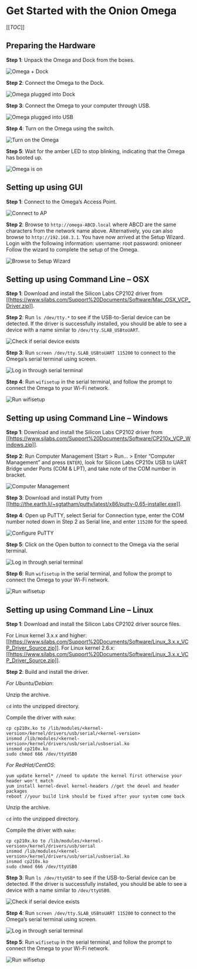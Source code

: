 # Get Started with the Onion Omega

[[_TOC_]]

## Preparing the Hardware

**Step 1**: Unpack the Omega and Dock from the boxes.

![Omega + Dock](https://i.imgur.com/tKs4wRWh.jpg "Omega + Dock")

**Step 2**: Connect the Omega to the Dock.

![Omega plugged into Dock](https://i.imgur.com/rek12Zih.jpg "Omega Plugged into Dock")

**Step 3**: Connect the Omega to your computer through USB.

![Omega plugged into USB](https://i.imgur.com/0FImt9qh.jpg "Omega plugged into USB")

**Step 4**: Turn on the Omega using the switch.

![Turn on the Omega](https://i.imgur.com/gupcwsSh.jpg "Turn on the Omega")

**Step 5**: Wait for the amber LED to stop blinking, indicating that the Omega has booted up.

![Omega is on](https://i.imgur.com/FulDB6zh.jpg "Omega is on")

## Setting up using GUI

**Step 1**: Connect to the Omega’s Access Point.

![Connect to AP](https://i.imgur.com/TIsvi2Bh.jpg "Connect to AP")

**Step 2**: Browse to ```http://omega-ABCD.local``` where ABCD are the same characters from the network name above. Alternatively, you can also browse to ```http://192.168.3.1```. You have now arrived at the Setup Wizard. Login with the following information: username: root password: onioneer Follow the wizard to complete the setup of the Omega.

![Browse to Setup Wizard](https://i.imgur.com/fJsQ77zh.jpg "Browse to Setup Wizard")

## Setting up using Command Line – OSX

**Step 1**: Download and install the Silicon Labs CP2102 driver from [[https://www.silabs.com/Support%20Documents/Software/Mac_OSX_VCP_Driver.zip]].

**Step 2**: Run ```ls /dev/tty.*``` to see if the USB-to-Serial device can be detected. If the driver is successfully installed, you should be able to see a device with a name similar to ```/dev/tty.SLAB_USBtoUART```.

![Check if serial device exists](https://i.imgur.com/FLn2p35h.jpg "Check if serial device exists")

**Step 3**: Run ```screen /dev/tty.SLAB_USBtoUART 115200``` to connect to the Omega’s serial terminal using screen.

![Log in through serial terminal](https://i.imgur.com/cGANJefh.jpg "Log in through serial terminal")

**Step 4**: Run ```wifisetup``` in the serial terminal, and follow the prompt to connect the Omega to your Wi-Fi network.

![Run wifisetup](https://i.imgur.com/h21sjzRh.jpg "Run wifisetup")

## Setting up using Command Line – Windows

**Step 1**: Download and install the Silicon Labs CP2102 driver from [[https://www.silabs.com/Support%20Documents/Software/CP210x_VCP_Windows.zip]].

**Step 2**: Run Computer Management (Start > Run… > Enter “Computer Management” and press ```ENTER```), look for Silicon Labs CP210x USB to UART Bridge under Ports (COM & LPT), and take note of the COM number in bracket.

![Computer Management](https://i.imgur.com/0fFBiNNh.jpg "Computer Management")

**Step 3**: Download and install Putty from [[http://the.earth.li/~sgtatham/putty/latest/x86/putty-0.65-installer.exe]].

**Step 4**: Open up PuTTY, select Serial for Connection type, enter the COM number noted down in Step 2 as Serial line, and enter ```115200``` for the speed.

![Configure PuTTY](https://i.imgur.com/jnREOQth.jpg "Configure PuTTY")

**Step 5**: Click on the Open button to connect to the Omega via the serial terminal.

![Log in through serial terminal](https://i.imgur.com/d6INMZkl.jpg "Log in through serial terminal")

**Step 6**: Run ```wifisetup``` in the serial terminal, and follow the prompt to connect the Omega to your Wi-Fi network.

![Run wifisetup](https://i.imgur.com/u6E5LGSh.jpg "Run wifisetup")

## Setting up using Command Line – Linux

**Step 1**: Download and install the Silicon Labs CP2102 driver source files.

For Linux kernel 3.x.x and higher: [[https://www.silabs.com/Support%20Documents/Software/Linux_3.x.x_VCP_Driver_Source.zip]].
For Linux kernel 2.6.x: [[https://www.silabs.com/Support%20Documents/Software/Linux_3.x.x_VCP_Driver_Source.zip]].

**Step 2**: Build and install the driver.

*For Ubuntu/Debian*:

Unzip the archive.

```cd``` into the unzipped directory.

Compile the driver with ```make```:

```
cp cp210x.ko to /lib/modules/<kernel-version>/kernel/drivers/usb/serial/<kernel-version>
insmod /lib/modules/<kernel-version>/kernel/drivers/usb/serial/usbserial.ko
insmod cp210x.ko
sudo chmod 666 /dev/ttyUSB0
```

*For RedHat/CentOS*:

```
yum update kernel* //need to update the kernel first otherwise your header won't match
yum install kernel-devel kernel-headers //get the devel and header packages
reboot //your build link should be fixed after your system come back
```

Unzip the archive.

```cd``` into the unzipped directory.

Compile the driver with ```make```:

```
cp cp210x.ko to /lib/modules/<kernel-version>/kernel/drivers/usb/serial
insmod /lib/modules/<kernel-version>/kernel/drivers/usb/serial/usbserial.ko
insmod cp210x.ko
sudo chmod 666 /dev/ttyUSB0
```

**Step 3**: Run ```ls /dev/ttyUSB*``` to see if the USB-to-Serial device can be detected. If the driver is successfully installed, you should be able to see a device with a name similar to ```/dev/ttyUSB0```.

![Check if serial device exists](https://i.imgur.com/p1OwSE6h.png "Check if serial device exists")

**Step 4**: Run ```screen /dev/tty.SLAB_USBtoUART 115200``` to connect to the Omega’s serial terminal using screen.

![Log in through serial terminal](https://i.imgur.com/sENEIX8h.png "Log in through serial terminal")

**Step 5**: Run ```wifisetup``` in the serial terminal, and follow the prompt to connect the Omega to your Wi-Fi network.

![Run wifisetup](https://i.imgur.com/qou4iAmh.png "Run wifisetup")
